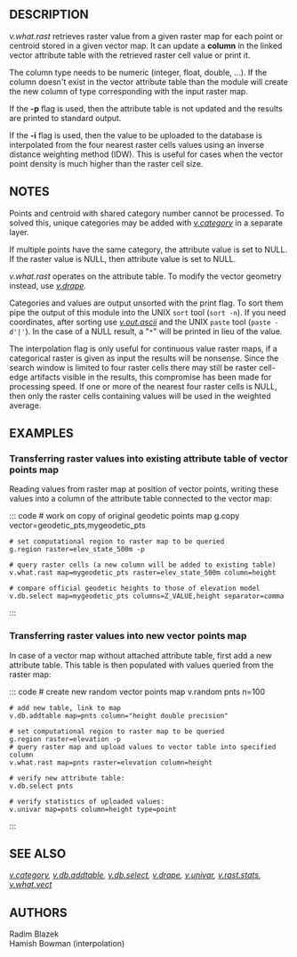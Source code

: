 ## DESCRIPTION

*v.what.rast* retrieves raster value from a given raster map for each
point or centroid stored in a given vector map. It can update a
**column** in the linked vector attribute table with the retrieved
raster cell value or print it.

The column type needs to be numeric (integer, float, double, \...). If
the column doesn\'t exist in the vector attribute table than the module
will create the new column of type corresponding with the input raster
map.

If the **-p** flag is used, then the attribute table is not updated and
the results are printed to standard output.

If the **-i** flag is used, then the value to be uploaded to the
database is interpolated from the four nearest raster cells values using
an inverse distance weighting method (IDW). This is useful for cases
when the vector point density is much higher than the raster cell size.

## NOTES

Points and centroid with shared category number cannot be processed. To
solved this, unique categories may be added with
*[v.category](v.category.html)* in a separate layer.

If multiple points have the same category, the attribute value is set to
NULL. If the raster value is NULL, then attribute value is set to NULL.

*v.what.rast* operates on the attribute table. To modify the vector
geometry instead, use *[v.drape](v.drape.html)*.

Categories and values are output unsorted with the print flag. To sort
them pipe the output of this module into the UNIX `sort` tool
(`sort -n`). If you need coordinates, after sorting use
*[v.out.ascii](v.out.ascii.html)* and the UNIX `paste` tool
(`paste -d'|'`). In the case of a NULL result, a \"`*`\" will be printed
in lieu of the value.

The interpolation flag is only useful for continuous value raster maps,
if a categorical raster is given as input the results will be nonsense.
Since the search window is limited to four raster cells there may still
be raster cell-edge artifacts visible in the results, this compromise
has been made for processing speed. If one or more of the nearest four
raster cells is NULL, then only the raster cells containing values will
be used in the weighted average.

## EXAMPLES

### Transferring raster values into existing attribute table of vector points map

Reading values from raster map at position of vector points, writing
these values into a column of the attribute table connected to the
vector map:

::: code
    # work on copy of original geodetic points map
    g.copy vector=geodetic_pts,mygeodetic_pts

    # set computational region to raster map to be queried
    g.region raster=elev_state_500m -p

    # query raster cells (a new column will be added to existing table)
    v.what.rast map=mygeodetic_pts raster=elev_state_500m column=height

    # compare official geodetic heights to those of elevation model
    v.db.select map=mygeodetic_pts columns=Z_VALUE,height separator=comma
:::

### Transferring raster values into new vector points map

In case of a vector map without attached attribute table, first add a
new attribute table. This table is then populated with values queried
from the raster map:

::: code
    # create new random vector points map
    v.random pnts n=100

    # add new table, link to map
    v.db.addtable map=pnts column="height double precision"

    # set computational region to raster map to be queried
    g.region raster=elevation -p
    # query raster map and upload values to vector table into specified column
    v.what.rast map=pnts raster=elevation column=height

    # verify new attribute table:
    v.db.select pnts

    # verify statistics of uploaded values:
    v.univar map=pnts column=height type=point
:::

## SEE ALSO

*[v.category](v.category.html), [v.db.addtable](v.db.addtable.html),
[v.db.select](v.db.select.html), [v.drape](v.drape.html),
[v.univar](v.univar.html), [v.rast.stats](v.rast.stats.html),
[v.what.vect](v.what.vect.html)*

## AUTHORS

Radim Blazek\
Hamish Bowman (interpolation)

